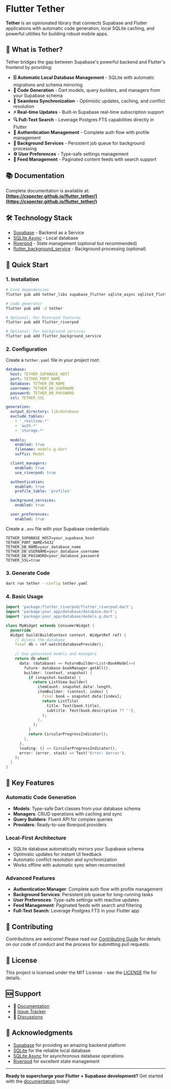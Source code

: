 # Flutter Tether

**Tether** is an opinionated library that connects Supabase and Flutter
applications with automatic code generation, local SQLite caching, and powerful
utilities for building robust mobile apps.

## 🚀 What is Tether?

Tether bridges the gap between Supabase's powerful backend and Flutter's
frontend by providing:

- **🗄️ Automatic Local Database Management** - SQLite with automatic migrations
  and schema mirroring
- **🔧 Code Generation** - Dart models, query builders, and managers from your
  Supabase schema
- **🔄 Seamless Synchronization** - Optimistic updates, caching, and conflict
  resolution
- **⚡ Real-time Updates** - Built-in Supabase real-time subscription support
- **🔍 Full-Text Search** - Leverage Postgres FTS capabilities directly in
  Flutter
- **🔐 Authentication Management** - Complete auth flow with profile management
- **📱 Background Services** - Persistent job queue for background processing
- **⚙️ User Preferences** - Type-safe settings management
- **📰 Feed Management** - Paginated content feeds with search support

## 📚 Documentation

Complete documentation is available at:
**[https://cspecter.github.io/flutter_tether/](https://cspecter.github.io/flutter_tether/)**

## 🛠️ Technology Stack

- [Supabase](https://supabase.com/) - Backend as a Service
- [SQLite Async](https://pub.dev/packages/sqlite_async) - Local database
- [Riverpod](https://riverpod.dev/) - State management (optional but
  recommended)
- [flutter_background_service](https://pub.dev/packages/flutter_background_service) -
  Background processing (optional)

## 🚀 Quick Start

### 1. Installation

```bash
# Core dependencies
flutter pub add tether_libs supabase_flutter sqlite_async sqlite3_flutter_libs supabase equatable uuid

# Code generator
flutter pub add -d tether

# Optional: For Riverpod features
flutter pub add flutter_riverpod

# Optional: For background services
flutter pub add flutter_background_service
```

### 2. Configuration

Create a `tether.yaml` file in your project root:

```yaml
database:
  host: TETHER_SUPABASE_HOST 
  port: TETHER_PORT_NAME 
  database: TETHER_DB_NAME 
  username: TETHER_DB_USERNAME 
  password: TETHER_DB_PASSWORD 
  ssl: TETHER_SSL 

generation:
  output_directory: lib/database
  exclude_tables:
    - '_realtime.*'
    - 'auth.*'
    - 'storage.*'
  
  models:
    enabled: true 
    filename: models.g.dart
    suffix: Model

  client_managers:
    enabled: true 
    use_riverpod: true

  authentication:
    enabled: true
    profile_table: 'profiles'

  background_services:
    enabled: true

  user_preferences:
    enabled: true
```

Create a `.env` file with your Supabase credentials:

```env
TETHER_SUPABASE_HOST=your_supabase_host
TETHER_PORT_NAME=5432
TETHER_DB_NAME=your_database_name
TETHER_DB_USERNAME=your_database_username
TETHER_DB_PASSWORD=your_database_password
TETHER_SSL=true
```

### 3. Generate Code

```bash
dart run tether --config tether.yaml
```

### 4. Basic Usage

```dart
import 'package:flutter_riverpod/flutter_riverpod.dart';
import 'package:your_app/database/database.dart';
import 'package:your_app/database/models.g.dart';

class MyWidget extends ConsumerWidget {
  @override
  Widget build(BuildContext context, WidgetRef ref) {
    // Access the database
    final db = ref.watch(databaseProvider);
    
    // Use generated models and managers
    return db.when(
      data: (database) => FutureBuilder<List<BookModel>>(
        future: database.bookManager.getAll(),
        builder: (context, snapshot) {
          if (snapshot.hasData) {
            return ListView.builder(
              itemCount: snapshot.data!.length,
              itemBuilder: (context, index) {
                final book = snapshot.data![index];
                return ListTile(
                  title: Text(book.title),
                  subtitle: Text(book.description ?? ''),
                );
              },
            );
          }
          return CircularProgressIndicator();
        },
      ),
      loading: () => CircularProgressIndicator(),
      error: (error, stack) => Text('Error: $error'),
    );
  }
}
```

## 🎯 Key Features

### Automatic Code Generation

- **Models**: Type-safe Dart classes from your database schema
- **Managers**: CRUD operations with caching and sync
- **Query Builders**: Fluent API for complex queries
- **Providers**: Ready-to-use Riverpod providers

### Local-First Architecture

- SQLite database automatically mirrors your Supabase schema
- Optimistic updates for instant UI feedback
- Automatic conflict resolution and synchronization
- Works offline with automatic sync when reconnected

### Advanced Features

- **Authentication Manager**: Complete auth flow with profile management
- **Background Services**: Persistent job queue for long-running tasks
- **User Preferences**: Type-safe settings with reactive updates
- **Feed Management**: Paginated feeds with search and filtering
- **Full-Text Search**: Leverage Postgres FTS in your Flutter app

## 🤝 Contributing

Contributions are welcome! Please read our [Contributing Guide](CONTRIBUTING.md)
for details on our code of conduct and the process for submitting pull requests.

## 📄 License

This project is licensed under the MIT License - see the [LICENSE](LICENSE) file
for details.

## 🆘 Support

- 📖 [Documentation](https://cspecter.github.io/flutter_tether/)
- 🐛 [Issue Tracker](https://github.com/cspecter/flutter_tether/issues)
- 💬 [Discussions](https://github.com/cspecter/flutter_tether/discussions)

## 🙏 Acknowledgments

- [Supabase](https://supabase.com/) for providing an amazing backend platform
- [SQLite](https://sqlite.org/) for the reliable local database
- [SQLite Async](https://pub.dev/packages/sqlite_async) for asynchronous
  database operations
- [Riverpod](https://riverpod.dev/) for excellent state management

---

**Ready to supercharge your Flutter + Supabase development?** Get started with
the [documentation](https://cspecter.github.io/flutter_tether/) today!

